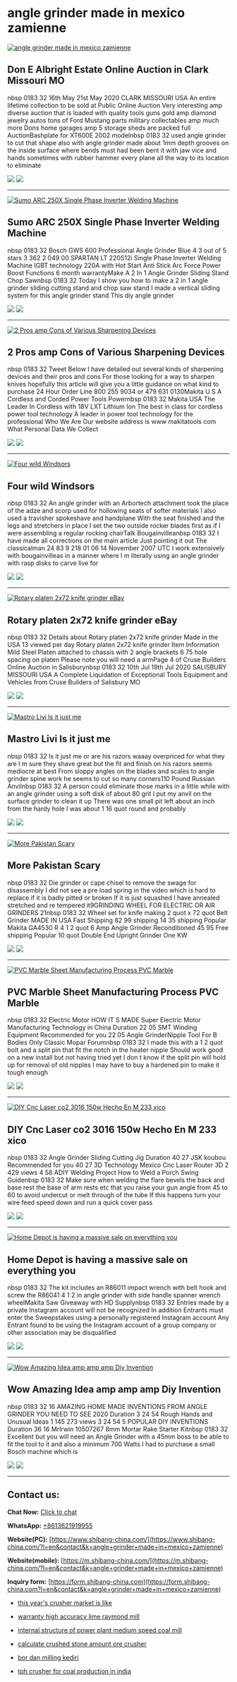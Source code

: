 # angle grinder made in mexico zamienne

<a href="https://swt.shibang-china.com/?l=en&img&k=angle+grinder+made+in+mexico+zamienne" target="_blank">![angle grinder made in mexico zamienne](http://static.shibang-china.com/all-800x300/796.jpg)</a>

## Don E Albright Estate Online Auction in Clark Missouri MO
nbsp 0183 32 16th May 21st May 2020 CLARK MISSOURI USA An entire lifetime collection to be sold at Public Online Auction Very interesting amp diverse auction that is loaded with quality tools guns gold amp diamond jewelry autos tons of Ford Mustang parts military collectables amp much more Dons home garages amp 5 storage sheds are packed full AuctionBashplate for XT600E 2002 modelnbsp 0183 32 used angle grinder to cut that shape also with angle grinder made about 1mm depth grooves on the inside surface where bends must had been bent it with jaw vice and hands sometimes with rubber hammer every plane all the way to its location to eliminate


<a href="https://whatsapp.shibangsoft.com/WhatsApp.php" target="_blank" title="WhatsApp">![](http://static.shibang-china.com/icon/whatsapp.png)</a> <a href="https://swt.shibang-china.com/?l=en&icon&k=angle+grinder+made+in+mexico+zamienne" target="_blank">![](http://static.shibang-china.com/icon/chat-en.png)</a>

---

<a href="https://swt.shibang-china.com/?l=en&img&k=angle+grinder+made+in+mexico+zamienne" target="_blank">![Sumo ARC 250X Single Phase Inverter Welding Machine](http://static.shibang-china.com/all-800x300/796.jpg)</a>

## Sumo ARC 250X Single Phase Inverter Welding Machine
nbsp 0183 32 Bosch GWS 600 Professional Angle Grinder Blue 4 3 out of 5 stars 3 362 2 049 00 SPARTAN LT 220S12i Single Phase Inverter Welding Machine IGBT technology 220A with Hot Start Anti Stick Arc Force Power Boost Functions 6 month warrantyMake A 2 In 1 Angle Grinder Sliding Stand Chop Sawnbsp 0183 32 Today I show you how to make a 2 in 1 angle grinder sliding cutting stand and chop saw stand I made a vertical sliding system for this angle grinder stand This diy angle grinder


<a href="https://whatsapp.shibangsoft.com/WhatsApp.php" target="_blank" title="WhatsApp">![](http://static.shibang-china.com/icon/whatsapp.png)</a> <a href="https://swt.shibang-china.com/?l=en&icon&k=angle+grinder+made+in+mexico+zamienne" target="_blank">![](http://static.shibang-china.com/icon/chat-en.png)</a>

---

<a href="https://swt.shibang-china.com/?l=en&img&k=angle+grinder+made+in+mexico+zamienne" target="_blank">![2 Pros amp Cons of Various Sharpening Devices](http://static.shibang-china.com/all-800x300/96.jpg)</a>

## 2 Pros amp Cons of Various Sharpening Devices
nbsp 0183 32 Tweet Below I have detailed out several kinds of sharpening devices and their pros and cons For those looking for a way to sharpen knives hopefully this article will give you a little guidance on what kind to purchase 24 Hour Order Line 800 255 9034 or 479 631 0130Makita U S A Cordless and Corded Power Tools Powernbsp 0183 32 Makita USA The Leader In Cordless with 18V LXT Lithium Ion The best in class for cordless power tool technology A leader in power tool technology for the professional Who We Are Our website address is www makitatools com What Personal Data We Collect


<a href="https://whatsapp.shibangsoft.com/WhatsApp.php" target="_blank" title="WhatsApp">![](http://static.shibang-china.com/icon/whatsapp.png)</a> <a href="https://swt.shibang-china.com/?l=en&icon&k=angle+grinder+made+in+mexico+zamienne" target="_blank">![](http://static.shibang-china.com/icon/chat-en.png)</a>

---

<a href="https://swt.shibang-china.com/?l=en&img&k=angle+grinder+made+in+mexico+zamienne" target="_blank">![Four wild Windsors](http://static.shibang-china.com/all-800x300/768.jpg)</a>

## Four wild Windsors
nbsp 0183 32 An angle grinder with an Arbortech attachment took the place of the adze and scorp used for hollowing seats of softer materials I also used a travisher spokeshave and handplane With the seat finished and the legs and stretchers in place I set the two outside rocker blades first as if I were assembling a regular rocking chairTalk Bougainvilleanbsp 0183 32 I have made all corrections on the main article Just pointing it out The classicalman 24 83 9 218 01 06 14 November 2007 UTC I work extensively with bougainvilleas in a manner where I m literally using an angle grinder with rasp disks to carve live for


<a href="https://whatsapp.shibangsoft.com/WhatsApp.php" target="_blank" title="WhatsApp">![](http://static.shibang-china.com/icon/whatsapp.png)</a> <a href="https://swt.shibang-china.com/?l=en&icon&k=angle+grinder+made+in+mexico+zamienne" target="_blank">![](http://static.shibang-china.com/icon/chat-en.png)</a>

---

<a href="https://swt.shibang-china.com/?l=en&img&k=angle+grinder+made+in+mexico+zamienne" target="_blank">![Rotary platen 2x72 knife grinder eBay](http://static.shibang-china.com/all-800x300/1219.jpg)</a>

## Rotary platen 2x72 knife grinder eBay
nbsp 0183 32 Details about Rotary platen 2x72 knife grinder Made in the USA 13 viewed per day Rotary platen 2x72 knife grinder Item Information Mild Steel Platen attached to chassis with 2 angle brackets 6 75 hole spacing on platen Please note you will need a armPage 4 of Cruse Builders Online Auction in Salisburynbsp 0183 32 10th Jul 19th Jul 2020 SALISBURY MISSOURI USA A Complete Liquidation of Exceptional Tools Equipment and Vehicles from Cruse Builders of Salisbury MO


<a href="https://whatsapp.shibangsoft.com/WhatsApp.php" target="_blank" title="WhatsApp">![](http://static.shibang-china.com/icon/whatsapp.png)</a> <a href="https://swt.shibang-china.com/?l=en&icon&k=angle+grinder+made+in+mexico+zamienne" target="_blank">![](http://static.shibang-china.com/icon/chat-en.png)</a>

---

<a href="https://swt.shibang-china.com/?l=en&img&k=angle+grinder+made+in+mexico+zamienne" target="_blank">![Mastro Livi Is it just me](http://static.shibang-china.com/all-800x300/871.jpg)</a>

## Mastro Livi Is it just me
nbsp 0183 32 Is it just me or are his razors waaay overpriced for what they are I m sure they shave great but the fit and finish on his razors seems mediocre at best From sloppy angles on the blades and scales to angle grinder spine work he seems to cut so many corners110 Pound Russian Anvilnbsp 0183 32 A person could eliminate those marks in a little while with an angle grinder using a soft disk of about 80 grit I put my anvil on the surface grinder to clean it up There was one small pit left about an inch from the hardy hole I was about 1 16 quot round and probably


<a href="https://whatsapp.shibangsoft.com/WhatsApp.php" target="_blank" title="WhatsApp">![](http://static.shibang-china.com/icon/whatsapp.png)</a> <a href="https://swt.shibang-china.com/?l=en&icon&k=angle+grinder+made+in+mexico+zamienne" target="_blank">![](http://static.shibang-china.com/icon/chat-en.png)</a>

---

<a href="https://swt.shibang-china.com/?l=en&img&k=angle+grinder+made+in+mexico+zamienne" target="_blank">![More Pakistan Scary](http://static.shibang-china.com/all-800x300/295.jpg)</a>

## More Pakistan Scary
nbsp 0183 32 Die grinder or cape chisel to remove the swage for disassembly I did not see a pre load spring in the video which is hard to replace if it is badly pitted or broken If it is just squashed I have annealed stretched and re tempered it9GRINDING WHEEL FOR ELECTRIC OR AIR GRINDERS 21nbsp 0183 32 Wheel set for knife making 2 quot x 72 quot Belt Grinder MADE IN USA Fast Shipping 82 99 shipping 14 35 shipping Popular Makita GA4530 R 4 1 2 quot 6 Amp Angle Grinder Reconditioned 45 95 Free shipping Popular 10 quot Double End Upright Grinder One KW


<a href="https://whatsapp.shibangsoft.com/WhatsApp.php" target="_blank" title="WhatsApp">![](http://static.shibang-china.com/icon/whatsapp.png)</a> <a href="https://swt.shibang-china.com/?l=en&icon&k=angle+grinder+made+in+mexico+zamienne" target="_blank">![](http://static.shibang-china.com/icon/chat-en.png)</a>

---

<a href="https://swt.shibang-china.com/?l=en&img&k=angle+grinder+made+in+mexico+zamienne" target="_blank">![PVC Marble Sheet Manufacturing Process PVC Marble](http://static.shibang-china.com/all-800x300/936.jpg)</a>

## PVC Marble Sheet Manufacturing Process PVC Marble
nbsp 0183 32 Electric Motor HOW IT S MADE Super Electric Motor Manufacturing Technology in China Duration 22 05 SMT Winding Equipment Recommended for you 22 05 Angle GrinderNipple Tool For B Bodies Only Classic Mopar Forumnbsp 0183 32 I made this with a 1 2 quot bolt and a split pin that fit the notch in the heater nipple Should work good on a new install but not having tried yet I don t know if the split pin will hold up for removal of old nipples I may have to buy a hardened pin to make it tough enough


<a href="https://whatsapp.shibangsoft.com/WhatsApp.php" target="_blank" title="WhatsApp">![](http://static.shibang-china.com/icon/whatsapp.png)</a> <a href="https://swt.shibang-china.com/?l=en&icon&k=angle+grinder+made+in+mexico+zamienne" target="_blank">![](http://static.shibang-china.com/icon/chat-en.png)</a>

---

<a href="https://swt.shibang-china.com/?l=en&img&k=angle+grinder+made+in+mexico+zamienne" target="_blank">![DIY Cnc Laser co2 3016 150w Hecho En M 233 xico](http://static.shibang-china.com/all-800x300/534.jpg)</a>

## DIY Cnc Laser co2 3016 150w Hecho En M 233 xico
nbsp 0183 32 Angle Grinder Sliding Cutting Jig Duration 40 27 JSK koubou Recommended for you 40 27 3D Technology Mexico Cnc Laser Router 3D 2 429 views 4 58 ADIY Welding Project How to Weld a Porch Swing Guidenbsp 0183 32 Make sure when welding the flare bevels the back and base rest the base of arm rests etc that you raise your gun angle from 45 to 60 to avoid undercut or melt through of the tube If this happens turn your wire feed speed down and run a quick cover pass


<a href="https://whatsapp.shibangsoft.com/WhatsApp.php" target="_blank" title="WhatsApp">![](http://static.shibang-china.com/icon/whatsapp.png)</a> <a href="https://swt.shibang-china.com/?l=en&icon&k=angle+grinder+made+in+mexico+zamienne" target="_blank">![](http://static.shibang-china.com/icon/chat-en.png)</a>

---

<a href="https://swt.shibang-china.com/?l=en&img&k=angle+grinder+made+in+mexico+zamienne" target="_blank">![Home Depot is having a massive sale on everything you](http://static.shibang-china.com/all-800x300/1177.jpg)</a>

## Home Depot is having a massive sale on everything you
nbsp 0183 32 The kit includes an R86011 impact wrench with belt hook and screw the R86041 4 1 2 in angle grinder with side handle spanner wrench wheelMakita Saw Giveaway with HD Supplynbsp 0183 32 Entries made by a private Instagram account will not be recognized In addition Entrants must enter the Sweepstakes using a personally registered Instagram account Any Entrant found to be using the Instagram account of a group company or other association may be disqualified


<a href="https://whatsapp.shibangsoft.com/WhatsApp.php" target="_blank" title="WhatsApp">![](http://static.shibang-china.com/icon/whatsapp.png)</a> <a href="https://swt.shibang-china.com/?l=en&icon&k=angle+grinder+made+in+mexico+zamienne" target="_blank">![](http://static.shibang-china.com/icon/chat-en.png)</a>

---

<a href="https://swt.shibang-china.com/?l=en&img&k=angle+grinder+made+in+mexico+zamienne" target="_blank">![Wow Amazing Idea amp amp amp Diy Invention](http://static.shibang-china.com/all-800x300/195.jpg)</a>

## Wow Amazing Idea amp amp amp Diy Invention
nbsp 0183 32 16 AMAZING HOME MADE INVENTIONS FROM ANGLE GRINDER YOU NEED TO SEE 2020 Duration 3 24 54 Rough Hands and Unusual Ideas 1 145 273 views 3 24 54 5 POPULAR DIY INVENTIONS Duration 36 16 MrIrwin 10507267 8mm Mortar Rake Starter Kitnbsp 0183 32 Excellent but you will need an Angle Grinder with a 45mm boss to be able to fit the tool to it and also a minimum 700 Watts I had to purchase a small Bosch machine which is


<a href="https://whatsapp.shibangsoft.com/WhatsApp.php" target="_blank" title="WhatsApp">![](http://static.shibang-china.com/icon/whatsapp.png)</a> <a href="https://swt.shibang-china.com/?l=en&icon&k=angle+grinder+made+in+mexico+zamienne" target="_blank">![](http://static.shibang-china.com/icon/chat-en.png)</a>

---
## Contact us:

**Chat Now:** [Click to chat](https://swt.shibang-china.com?l=en&contact&k=angle+grinder+made+in+mexico+zamienne)

**WhatsApp:**  [+8613621919955](https://whatsapp.shibangsoft.com/WhatsApp.php)

**Website(PC):** [https://www.shibang-china.com/](https://www.shibang-china.com/?l=en&contact&k=angle+grinder+made+in+mexico+zamienne)

**Website(mobile):** [https://m.shibang-china.com/](https://m.shibang-china.com/?l=en&contact&k=angle+grinder+made+in+mexico+zamienne)

**Inquiry form:** [https://form.shibang-china.com](https://form.shibang-china.com?l=en&contact&k=angle+grinder+made+in+mexico+zamienne)

* [this year's crusher market is like](../165/this%20year%27s%20crusher%20market%20is%20like.md)

* [warranty high accuracy lime raymond mill](../169/warranty%20high%20accuracy%20lime%20raymond%20mill.md)

* [internal structure of power plant medium speed coal mill](../163/internal%20structure%20of%20power%20plant%20medium%20speed%20coal%20mill.md)

* [calculate crushed stone amount ore crusher](../170/calculate%20crushed%20stone%20amount%20ore%20crusher.md)

* [bor dan milling kediri](../164/bor%20dan%20milling%20kediri.md)

* [tph crusher for coal production in india](../165/tph%20crusher%20for%20coal%20production%20in%20india.md)